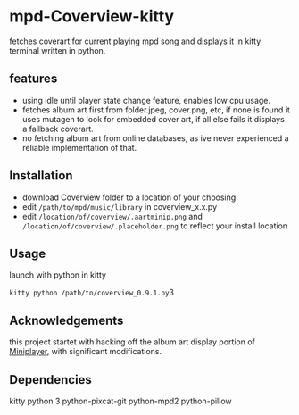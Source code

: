 # mpd-Coverview-kitty
fetches coverart for current playing mpd song and displays it in kitty terminal
written in python.
## features

- using idle until player state change feature, enables low cpu usage.
- fetches album art first from folder.jpeg, cover.png, etc, if none is found it uses mutagen to look for embedded cover art, if all else fails it displays a fallback coverart.
- no fetching album art from online databases, as ive never experienced a reliable implementation of that.
## Installation
- download Coverview folder to a location of your choosing
- edit `/path/to/mpd/music/library` in coverview_x.x.py
- edit `/location/of/coverview/.aartminip.png` and `/location/of/coverview/.placeholder.png` to reflect your install location
## Usage
launch with python in kitty

`kitty python /path/to/coverview_0.9.1.py`3

## Acknowledgements
this project startet with hacking off the album art display portion of 
[Miniplayer](https://github.com/GuardKenzie/miniplayer/tree/main), with significant modifications. 

## Dependencies
kitty
python 3
python-pixcat-git
python-mpd2
python-pillow
